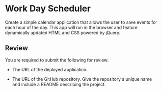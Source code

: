 # Work Day Scheduler

Create a simple calendar application that allows the user to save events for each hour of the day. This app will run in the browser and feature dynamically updated HTML and CSS powered by jQuery.

## Review

You are required to submit the following for review:

* The URL of the deployed application.

* The URL of the GitHub repository. Give the repository a unique name and include a README describing the project.